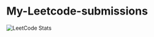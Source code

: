 # My-Leetcode-submissions

![LeetCode Stats](https://leetcard.jacoblin.cool/pulkit42041?theme=light&font=Roboto%20Serif&ext=activity)
